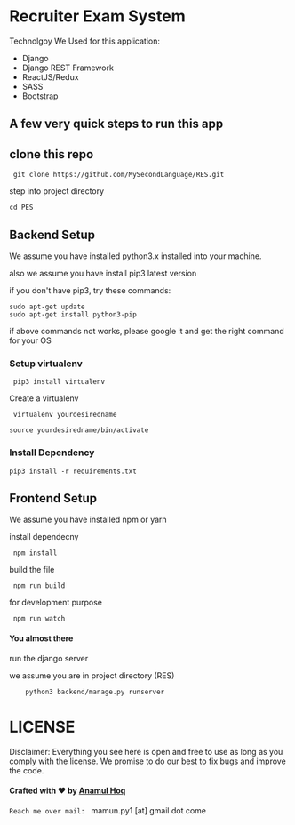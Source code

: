 # Recruiter Exam System

Technolgoy We Used for this application:

* Django
* Django REST Framework
* ReactJS/Redux
* SASS
* Bootstrap


## A few very quick steps to run this app

## clone this repo

```
 git clone https://github.com/MySecondLanguage/RES.git
```

step into project directory

```
cd PES
```

## Backend Setup

We assume you have installed python3.x installed into your machine.

also we assume you have install pip3 latest version

if you don't have pip3, try these commands:

```
sudo apt-get update
sudo apt-get install python3-pip
```

if above commands not works, please google it and get the right command for your OS

### Setup virtualenv


```
 pip3 install virtualenv

```
Create a virtualenv
```
 virtualenv yourdesiredname
```

```
source yourdesiredname/bin/activate
```

### Install Dependency

```
pip3 install -r requirements.txt
```

## Frontend Setup

We assume you have installed npm or yarn

install dependecny

```
 npm install
```

build the file

```
 npm run build
```

for development purpose

```
 npm run watch
```

#### You almost there

run the django server

we assume you are in project directory (RES)

```
    python3 backend/manage.py runserver
```

# LICENSE
Disclaimer: Everything you see here is open and free to use as long as you comply with the license. We promise to do our best to fix bugs and improve the code.

#### Crafted with ❤️ by [Anamul Hoq](https://www.linkedin.com/in/pymamun/)

`Reach me over mail: `
mamun.py1 [at] gmail dot come

